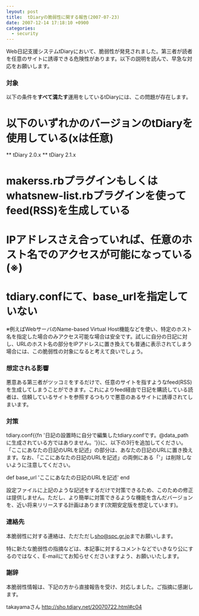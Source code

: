 ```yaml
---
leyout: post
title:  tDiaryの脆弱性に関する報告(2007-07-23)
date: 2007-12-14 17:18:10 +0900
categories:
  - security
---
```

Web日記支援システムtDiaryにおいて、脆弱性が発見されました。第三者が読者を任意のサイトに誘導できる危険性があります。以下の説明を読んで、早急な対応をお願いします。

### 対象
以下の条件を**すべて満たす**運用をしているtDiaryには、この問題が存在します。

# 以下のいずれかのバージョンのtDiaryを使用している(xは任意)
** tDiary 2.0.x
** tDiary 2.1.x
# makerss.rbプラグインもしくはwhatsnew-list.rbプラグインを使ってfeed(RSS)を生成している
# IPアドレスさえ合っていれば、任意のホスト名でのアクセスが可能になっている(※)
# tdiary.confにて、base_urlを指定していない

※例えばWebサーバのName-based Virtual Host機能などを使い、特定のホスト名を指定した場合のみアクセス可能な場合は安全です。試しに自分の日記に対し、URLのホスト名の部分をIPアドレスに置き換えても普通に表示されてしまう場合には、この脆弱性の対象になると考えて良いでしょう。

### 想定される影響
悪意ある第三者がツッコミをするだけで、任意のサイトを指すようなfeed(RSS)を生成してしまうことができます。これによりfeed経由で日記を購読している読者は、信頼しているサイトを参照するつもりで悪意のあるサイトに誘導されてしまいます。

### 対策
tdiary.conf{{fn '日記の設置時に自分で編集したtdiary.confです。@data_pathに生成されている方ではありません。'}}に、以下の3行を追加してください。「ここにあなたの日記のURLを記述」の部分は、あなたの日記のURLに置き換えます。なお、「ここにあなたの日記のURLを記述」の両側にある「'」は削除しないように注意してください。

 def base_url
    'ここにあなたの日記のURLを記述'
 end

設定ファイルに上記のような記述をするだけで対策できるため、このための修正は提供しません。ただし、より簡単に対策できるような機能を含んだバージョンを、近い将来リリースする計画はあります(次期安定版を想定しています)。

### 連絡先
本脆弱性に対する連絡は、ただただし<sho@spc.gr.jp>までお願いします。

特に新たな脆弱性の指摘などは、本記事に対するコメントなどでいきなり公にするのではなく、E-mailにてお知らせくださいますよう、お願いいたします。

### 謝辞
本脆弱性情報は、下記の方から直接報告を受け、対応しました。ご指摘に感謝します。

 takayamaさん
 http://sho.tdiary.net/20070722.html#c04

